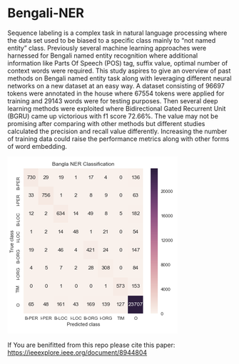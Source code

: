 # Bengali-NER
Sequence labeling is a complex task in natural language processing where the data set used to be biased to a specific class mainly to “not named entity” class. Previously several machine learning approaches were harnessed for Bengali named entity recognition where additional information like Parts Of Speech (POS) tag, suffix value, optimal number of context words were required. This study aspires to give an overview of past methods on Bengali named entity task along with leveraging different neural networks on a new dataset at an easy way. A dataset consisting of 96697 tokens were annotated in the house where 67554 tokens were applied for training and 29143 words were for testing purposes. Then several deep learning methods were exploited where Bidirectional Gated Recurrent Unit (BGRU) came up victorious with f1 score 72.66%. The value may not be promising after comparing with other methods but different studies calculated the precision and recall value differently. Increasing the number of training data could raise the performance metrics along with other forms of word embedding.



![](NER.PNG)



If You are benifitted from this repo please cite this paper:
https://ieeexplore.ieee.org/document/8944804
